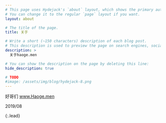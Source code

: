 ```yaml
---
# This page uses Hydejack's `about` layout, which shows the primary author's picture and about text at the top.
# You can change it to the regular `page` layout if you want.
layout: about

# The title of the page.
title: 关于

# Write a short (~150 characters) description of each blog post.
# This description is used to preview the page on search engines, social media, etc.
description: >
  关于haoge.men

# You can show the description on the page by deleting this line:
hide_description: true

# TODO
#image: /assets/img/blog/hydejack-8.png
---
```


好哥们
www.Haoge.men


2019/08

{:.lead}


